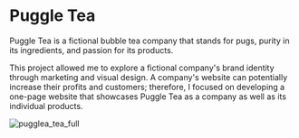 # Puggle Tea

Puggle Tea is a fictional bubble tea company that stands for pugs, purity in its ingredients, and passion for its products.


This project allowed me to explore a fictional company's brand identity through marketing and visual design.  A company's website can potentially increase their profits and customers; therefore, I focused on developing a one-page website that showcases Puggle Tea as a company as well as its individual products.

![pugglea_tea_full](https://cloud.githubusercontent.com/assets/15683683/26290878/af327874-3e78-11e7-9433-f6c1b2e8fcaf.png)
